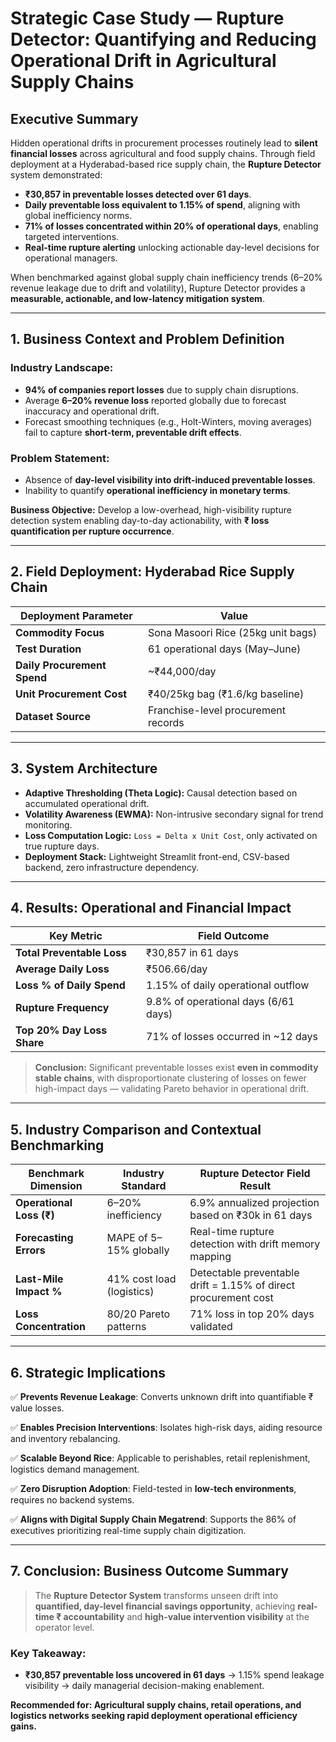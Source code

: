 #  Strategic Case Study — Rupture Detector: Quantifying and Reducing Operational Drift in Agricultural Supply Chains

## Executive Summary

Hidden operational drifts in procurement processes routinely lead to **silent financial losses** across agricultural and food supply chains. Through field deployment at a Hyderabad-based rice supply chain, the **Rupture Detector** system demonstrated:

- **₹30,857 in preventable losses detected over 61 days**.
- **Daily preventable loss equivalent to 1.15% of spend**, aligning with global inefficiency norms.
- **71% of losses concentrated within 20% of operational days**, enabling targeted interventions.
- **Real-time rupture alerting** unlocking actionable day-level decisions for operational managers.

When benchmarked against global supply chain inefficiency trends (6–20% revenue leakage due to drift and volatility), Rupture Detector provides a **measurable, actionable, and low-latency mitigation system**.

---

## 1. Business Context and Problem Definition

### Industry Landscape:
- **94% of companies report losses** due to supply chain disruptions.
- Average **6–20% revenue loss** reported globally due to forecast inaccuracy and operational drift.
- Forecast smoothing techniques (e.g., Holt-Winters, moving averages) fail to capture **short-term, preventable drift effects**.

### Problem Statement:
- Absence of **day-level visibility into drift-induced preventable losses**.
- Inability to quantify **operational inefficiency in monetary terms**.

**Business Objective:** Develop a low-overhead, high-visibility rupture detection system enabling day-to-day actionability, with **₹ loss quantification per rupture occurrence**.

---

## 2. Field Deployment: Hyderabad Rice Supply Chain

| Deployment Parameter | Value |
|------------------------|--------|
| **Commodity Focus** | Sona Masoori Rice (25kg unit bags) |
| **Test Duration** | 61 operational days (May–June) |
| **Daily Procurement Spend** | ~₹44,000/day |
| **Unit Procurement Cost** | ₹40/25kg bag (₹1.6/kg baseline) |
| **Dataset Source** | Franchise-level procurement records |

---

## 3. System Architecture
- **Adaptive Thresholding (Theta Logic):** Causal detection based on accumulated operational drift.
- **Volatility Awareness (EWMA):** Non-intrusive secondary signal for trend monitoring.
- **Loss Computation Logic:** `Loss = Delta x Unit Cost`, only activated on true rupture days.
- **Deployment Stack:** Lightweight Streamlit front-end, CSV-based backend, zero infrastructure dependency.

---

## 4. Results: Operational and Financial Impact

| Key Metric | Field Outcome |
|---------------------------|----------------------------|
| **Total Preventable Loss** | ₹30,857 in 61 days |
| **Average Daily Loss** | ₹506.66/day |
| **Loss % of Daily Spend** | 1.15% of daily operational outflow |
| **Rupture Frequency** | 9.8% of operational days (6/61 days) |
| **Top 20% Day Loss Share** | 71% of losses occurred in ~12 days |

> **Conclusion:** Significant preventable losses exist **even in commodity stable chains**, with disproportionate clustering of losses on fewer high-impact days — validating Pareto behavior in operational drift.

---

## 5. Industry Comparison and Contextual Benchmarking

| Benchmark Dimension | Industry Standard | Rupture Detector Field Result |
|-----------------------|--------------------|--------------------------------|
| **Operational Loss (₹)** | 6–20% inefficiency | 6.9% annualized projection based on ₹30k in 61 days |
| **Forecasting Errors** | MAPE of 5–15% globally | Real-time rupture detection with drift memory mapping |
| **Last-Mile Impact %** | 41% cost load (logistics) | Detectable preventable drift = 1.15% of direct procurement cost |
| **Loss Concentration** | 80/20 Pareto patterns | 71% loss in top 20% days validated |

---

## 6. Strategic Implications

✅ **Prevents Revenue Leakage**: Converts unknown drift into quantifiable ₹ value losses.

✅ **Enables Precision Interventions**: Isolates high-risk days, aiding resource and inventory rebalancing.

✅ **Scalable Beyond Rice**: Applicable to perishables, retail replenishment, logistics demand management.

✅ **Zero Disruption Adoption**: Field-tested in **low-tech environments**, requires no backend systems.

✅ **Aligns with Digital Supply Chain Megatrend**: Supports the 86% of executives prioritizing real-time supply chain digitization.

---

## 7. Conclusion: Business Outcome Summary

> The **Rupture Detector System** transforms unseen drift into **quantified, day-level financial savings opportunity**, achieving **real-time ₹ accountability** and **high-value intervention visibility** at the operator level.

### Key Takeaway:
- **₹30,857 preventable loss uncovered in 61 days** → 1.15% spend leakage visibility → daily managerial decision-making enablement.

**Recommended for: Agricultural supply chains, retail operations, and logistics networks seeking rapid deployment operational efficiency gains.**

